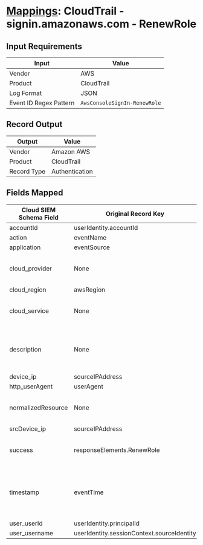 # [Mappings](README.md): CloudTrail - signin.amazonaws.com - RenewRole

## Input Requirements

|Input|Value|
|-----|-----|
|Vendor|AWS|
|Product|CloudTrail|
|Log Format|JSON|
|Event ID Regex Pattern|`AwsConsoleSignIn-RenewRole`|

## Record Output

|Output|Value|
|------|-----|
|Vendor|Amazon AWS|
|Product|CloudTrail|
|Record Type|Authentication|

## Fields Mapped

|Cloud SIEM Schema Field|Original Record Key|Notes|
|-----------------------|-------------------|-----|
|accountId|userIdentity.accountId||
|action|eventName||
|application|eventSource||
|cloud_provider|None|The static text `AWS` is populated in this schema field.|
|cloud_region|awsRegion||
|cloud_service|None|The static text `SignIn` is populated in this schema field.|
|description|None|The static text `A principal has renewed an assumed role.` is populated in this schema field.|
|device_ip|sourceIPAddress||
|http_userAgent|userAgent||
|normalizedResource|None|The static text `role` is populated in this schema field.|
|srcDevice_ip|sourceIPAddress||
|success|responseElements.RenewRole|This is a lookup field. More info to come in the catalog later...|
|timestamp|eventTime|We expect the orginal record value of `eventTime` is in the format `yyyy-MM-dd'T'HH:mm:ss'Z'`|
|user_userId|userIdentity.principalId||
|user_username|userIdentity.sessionContext.sourceIdentity||

